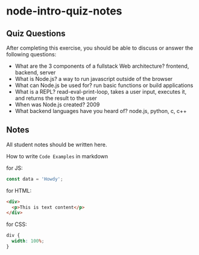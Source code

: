 # node-intro-quiz-notes

## Quiz Questions

After completing this exercise, you should be able to discuss or answer the following questions:

- What are the 3 components of a fullstack Web architecture?
  frontend, backend, server
- What is Node.js?
  a way to run javascript outside of the browser
- What can Node.js be used for?
  run basic functions or build applications
- What is a REPL?
  read-eval-print-loop, takes a user input, executes it, and returns the result to the user
- When was Node.js created?
  2009
- What backend languages have you heard of?
  node.js, python, c, c++

## Notes

All student notes should be written here.

How to write `Code Examples` in markdown

for JS:

```javascript
const data = 'Howdy';
```

for HTML:

```html
<div>
  <p>This is text content</p>
</div>
```

for CSS:

```css
div {
  width: 100%;
}
```
